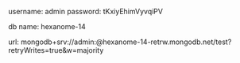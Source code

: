 username: admin
password: tKxiyEhimVyvqiPV

db name: hexanome-14

url: mongodb+srv://admin:<password>@hexanome-14-retrw.mongodb.net/test?retryWrites=true&w=majority


